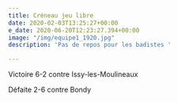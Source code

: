 ```yaml
---
title: Créneau jeu libre
date: 2020-02-03T13:25:27+00:00
e_date: 2020-06-20T12:23:27.394+00:00
image: "/img/equipe1_1920.jpg"
description: 'Pas de repos pour les badistes '

---
```

Victoire 6-2 contre Issy-les-Moulineaux

Défaite 2-6 contre Bondy
